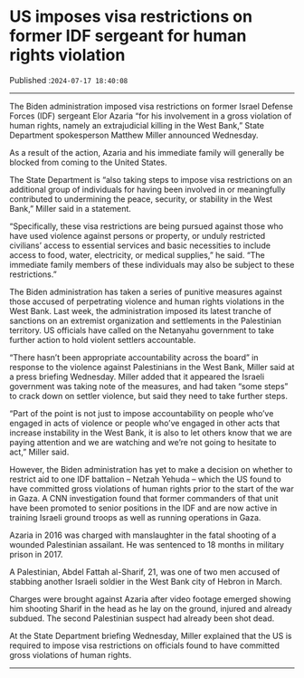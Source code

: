 # US imposes visa restrictions on former IDF sergeant for human rights violation

Published :`2024-07-17 18:40:08`

---

The Biden administration imposed visa restrictions on former Israel Defense Forces (IDF) sergeant Elor Azaria “for his involvement in a gross violation of human rights, namely an extrajudicial killing in the West Bank,” State Department spokesperson Matthew Miller announced Wednesday.

As a result of the action, Azaria and his immediate family will generally be blocked from coming to the United States.

The State Department is “also taking steps to impose visa restrictions on an additional group of individuals for having been involved in or meaningfully contributed to undermining the peace, security, or stability in the West Bank,” Miller said in a statement.

“Specifically, these visa restrictions are being pursued against those who have used violence against persons or property, or unduly restricted civilians’ access to essential services and basic necessities to include access to food, water, electricity, or medical supplies,” he said. “The immediate family members of these individuals may also be subject to these restrictions.”

The Biden administration has taken a series of punitive measures against those accused of perpetrating violence and human rights violations in the West Bank. Last week, the administration imposed its latest tranche of sanctions on an extremist organization and settlements in the Palestinian territory. US officials have called on the Netanyahu government to take further action to hold violent settlers accountable.

“There hasn’t been appropriate accountability across the board” in response to the violence against Palestinians in the West Bank, Miller said at a press briefing Wednesday. Miller added that it appeared the Israeli government was taking note of the measures, and had taken “some steps” to crack down on settler violence, but said they need to take further steps.

“Part of the point is not just to impose accountability on people who’ve engaged in acts of violence or people who’ve engaged in other acts that increase instability in the West Bank, it is also to let others know that we are paying attention and we are watching and we’re not going to hesitate to act,” Miller said.

However, the Biden administration has yet to make a decision on whether to restrict aid to one IDF battalion – Netzah Yehuda – which the US found to have committed gross violations of human rights prior to the start of the war in Gaza. A CNN investigation found that former commanders of that unit have been promoted to senior positions in the IDF and are now active in training Israeli ground troops as well as running operations in Gaza.

Azaria in 2016 was charged with manslaughter in the fatal shooting of a wounded Palestinian assailant. He was sentenced to 18 months in military prison in 2017.

A Palestinian, Abdel Fattah al-Sharif, 21, was one of two men accused of stabbing another Israeli soldier in the West Bank city of Hebron in March.

Charges were brought against Azaria after video footage emerged showing him shooting Sharif in the head as he lay on the ground, injured and already subdued. The second Palestinian suspect had already been shot dead.

At the State Department briefing Wednesday, Miller explained that the US is required to impose visa restrictions on officials found to have committed gross violations of human rights.

---

